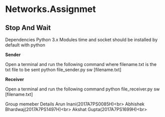 # Networks.Assignmet

## Stop And Wait

Dependencies
Python 3.x
Modules time and socket should be installed by default with python

**Sender**

Open a terminal and run the following command where filename.txt is the txt file to be sent
python file_sender.py sw [filename.txt]


**Receiver**

Open a terminal and run the following command
python file_receiver.py sw [filename.txt]


Group memeber Details
Arun Inani(2017A7PS0085H)<br\>
Abhishek Bhardwaj(2017A7PS1497H)<br\>
Akshat Gupta(2017A7PS1699H)<br\>
